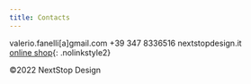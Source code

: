 ```yaml
---
title: Contacts
---
```


valerio.fanelli[a]gmail.com
+39 347 8336516
nextstopdesign.it  
[online shop](http://tee.pub/lic/njWDKcqrtEM){: .nolinkstyle2}

©2022 NextStop Design

